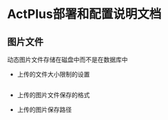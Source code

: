 # ActPlus部署和配置说明文档

## 图片文件

动态图片文件存储在磁盘中而不是在数据库中

- 上传的文件大小限制的设置

```bash

```

- 上传的图片文件保存的格式

- 上传的图片保存路径
